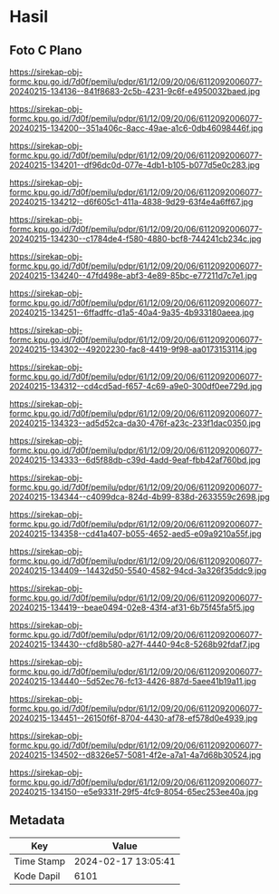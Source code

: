 # Hasil

## Foto C Plano

https://sirekap-obj-formc.kpu.go.id/7d0f/pemilu/pdpr/61/12/09/20/06/6112092006077-20240215-134136--841f8683-2c5b-4231-9c6f-e4950032baed.jpg

https://sirekap-obj-formc.kpu.go.id/7d0f/pemilu/pdpr/61/12/09/20/06/6112092006077-20240215-134200--351a406c-8acc-49ae-a1c6-0db46098446f.jpg

https://sirekap-obj-formc.kpu.go.id/7d0f/pemilu/pdpr/61/12/09/20/06/6112092006077-20240215-134201--df96dc0d-077e-4db1-b105-b077d5e0c283.jpg

https://sirekap-obj-formc.kpu.go.id/7d0f/pemilu/pdpr/61/12/09/20/06/6112092006077-20240215-134212--d6f605c1-411a-4838-9d29-63f4e4a6ff67.jpg

https://sirekap-obj-formc.kpu.go.id/7d0f/pemilu/pdpr/61/12/09/20/06/6112092006077-20240215-134230--c1784de4-f580-4880-bcf8-744241cb234c.jpg

https://sirekap-obj-formc.kpu.go.id/7d0f/pemilu/pdpr/61/12/09/20/06/6112092006077-20240215-134240--47fd498e-abf3-4e89-85bc-e77211d7c7e1.jpg

https://sirekap-obj-formc.kpu.go.id/7d0f/pemilu/pdpr/61/12/09/20/06/6112092006077-20240215-134251--6ffadffc-d1a5-40a4-9a35-4b933180aeea.jpg

https://sirekap-obj-formc.kpu.go.id/7d0f/pemilu/pdpr/61/12/09/20/06/6112092006077-20240215-134302--49202230-fac8-4419-9f98-aa0173153114.jpg

https://sirekap-obj-formc.kpu.go.id/7d0f/pemilu/pdpr/61/12/09/20/06/6112092006077-20240215-134312--cd4cd5ad-f657-4c69-a9e0-300df0ee729d.jpg

https://sirekap-obj-formc.kpu.go.id/7d0f/pemilu/pdpr/61/12/09/20/06/6112092006077-20240215-134323--ad5d52ca-da30-476f-a23c-233f1dac0350.jpg

https://sirekap-obj-formc.kpu.go.id/7d0f/pemilu/pdpr/61/12/09/20/06/6112092006077-20240215-134333--6d5f88db-c39d-4add-9eaf-fbb42af760bd.jpg

https://sirekap-obj-formc.kpu.go.id/7d0f/pemilu/pdpr/61/12/09/20/06/6112092006077-20240215-134344--c4099dca-824d-4b99-838d-2633559c2698.jpg

https://sirekap-obj-formc.kpu.go.id/7d0f/pemilu/pdpr/61/12/09/20/06/6112092006077-20240215-134358--cd41a407-b055-4652-aed5-e09a9210a55f.jpg

https://sirekap-obj-formc.kpu.go.id/7d0f/pemilu/pdpr/61/12/09/20/06/6112092006077-20240215-134409--14432d50-5540-4582-94cd-3a326f35ddc9.jpg

https://sirekap-obj-formc.kpu.go.id/7d0f/pemilu/pdpr/61/12/09/20/06/6112092006077-20240215-134419--beae0494-02e8-43f4-af31-6b75f45fa5f5.jpg

https://sirekap-obj-formc.kpu.go.id/7d0f/pemilu/pdpr/61/12/09/20/06/6112092006077-20240215-134430--cfd8b580-a27f-4440-94c8-5268b92fdaf7.jpg

https://sirekap-obj-formc.kpu.go.id/7d0f/pemilu/pdpr/61/12/09/20/06/6112092006077-20240215-134440--5d52ec76-fc13-4426-887d-5aee41b19a11.jpg

https://sirekap-obj-formc.kpu.go.id/7d0f/pemilu/pdpr/61/12/09/20/06/6112092006077-20240215-134451--26150f6f-8704-4430-af78-ef578d0e4939.jpg

https://sirekap-obj-formc.kpu.go.id/7d0f/pemilu/pdpr/61/12/09/20/06/6112092006077-20240215-134502--d8326e57-5081-4f2e-a7a1-4a7d68b30524.jpg

https://sirekap-obj-formc.kpu.go.id/7d0f/pemilu/pdpr/61/12/09/20/06/6112092006077-20240215-134150--e5e9331f-29f5-4fc9-8054-65ec253ee40a.jpg


## Metadata

| Key        | Value               |
| ---------- | ------------------- |
| Time Stamp | 2024-02-17 13:05:41 |
| Kode Dapil | 6101                |



